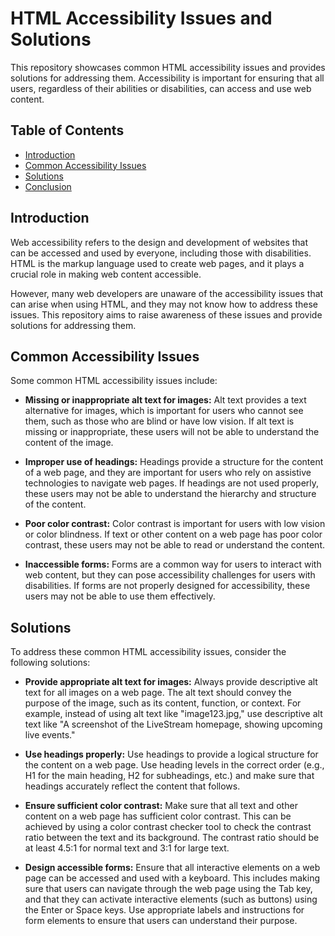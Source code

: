 
# HTML Accessibility Issues and Solutions

This repository showcases common HTML accessibility issues and provides solutions for addressing them. Accessibility is important for ensuring that all users, regardless of their abilities or disabilities, can access and use web content.

## Table of Contents

-   [Introduction](https://chat.openai.com/chat#introduction)
-   [Common Accessibility Issues](https://chat.openai.com/chat#common-accessibility-issues)
-   [Solutions](https://chat.openai.com/chat#solutions)
-   [Conclusion](https://chat.openai.com/chat#conclusion)

## Introduction

Web accessibility refers to the design and development of websites that can be accessed and used by everyone, including those with disabilities. HTML is the markup language used to create web pages, and it plays a crucial role in making web content accessible.

However, many web developers are unaware of the accessibility issues that can arise when using HTML, and they may not know how to address these issues. This repository aims to raise awareness of these issues and provide solutions for addressing them.

## Common Accessibility Issues

Some common HTML accessibility issues include:

-   **Missing or inappropriate alt text for images:** Alt text provides a text alternative for images, which is important for users who cannot see them, such as those who are blind or have low vision. If alt text is missing or inappropriate, these users will not be able to understand the content of the image.
    
-   **Improper use of headings:** Headings provide a structure for the content of a web page, and they are important for users who rely on assistive technologies to navigate web pages. If headings are not used properly, these users may not be able to understand the hierarchy and structure of the content.
    
-   **Poor color contrast:** Color contrast is important for users with low vision or color blindness. If text or other content on a web page has poor color contrast, these users may not be able to read or understand the content.
    
-   **Inaccessible forms:** Forms are a common way for users to interact with web content, but they can pose accessibility challenges for users with disabilities. If forms are not properly designed for accessibility, these users may not be able to use them effectively.
    

## Solutions

To address these common HTML accessibility issues, consider the following solutions:

-   **Provide appropriate alt text for images:** Always provide descriptive alt text for all images on a web page. The alt text should convey the purpose of the image, such as its content, function, or context. For example, instead of using alt text like "image123.jpg," use descriptive alt text like "A screenshot of the LiveStream homepage, showing upcoming live events."
    
-   **Use headings properly:** Use headings to provide a logical structure for the content on a web page. Use heading levels in the correct order (e.g., H1 for the main heading, H2 for subheadings, etc.) and make sure that headings accurately reflect the content that follows.
    
-   **Ensure sufficient color contrast:** Make sure that all text and other content on a web page has sufficient color contrast. This can be achieved by using a color contrast checker tool to check the contrast ratio between the text and its background. The contrast ratio should be at least 4.5:1 for normal text and 3:1 for large text.
    
-   **Design accessible forms:** Ensure that all interactive elements on a web page can be accessed and used with a keyboard. This includes making sure that users can navigate through the web page using the Tab key, and that they can activate interactive elements (such as buttons) using the Enter or Space keys. Use appropriate labels and instructions for form elements to ensure that users can understand their purpose.
